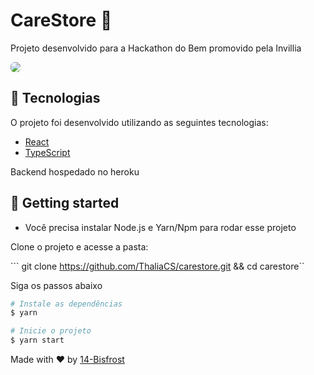 
# CareStore 🤲
Projeto desenvolvido para a Hackathon do Bem promovido pela Invillia

<img style="border-radius: 6px" src="https://im7.ezgif.com/tmp/ezgif-7-7d9002949dca.gif"/>


## 🧪 Tecnologias
O projeto foi desenvolvido utilizando as seguintes tecnologias: 

- [React](https://reactjs.org)
- [TypeScript](https://www.typescriptlang.org/)

Backend hospedado no heroku

## 🚀 Getting started

- Você precisa instalar Node.js e Yarn/Npm para rodar esse projeto

Clone o projeto e acesse a pasta: 

``` git clone https://github.com/ThaliaCS/carestore.git  && cd carestore``

Siga os passos abaixo
```bash
# Instale as dependências
$ yarn

# Inicie o projeto
$ yarn start
```
Made with ❤ by <a href="https://www.linkedin.com/in/thalia-schone/">14-Bisfrost</a>
